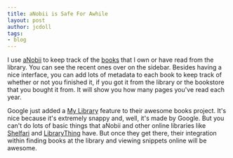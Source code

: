 ```yaml
---
title: aNobii is Safe For Awhile
layout: post
author: jcdoll
tags:
- blog
---
```


I use [aNobii](http://www.anobii.com) to keep track of the [books](http://www.anobii.com/people/jcdoll/) that I own or have read from the library. You can see the recent ones over on the sidebar. Besides having a nice interface, you can add lots of metadata to each book to keep track of whether or not you finished it, if you got it from the library or the bookstore that you bought it from. It will show you how many pages you've read each year.

Google just added a [My Library](http://googleblog.blogspot.com/2007/09/collect-share-and-discover-books.html) feature to their awesome books project. It's nice because it's extremely snappy and, well, it's made by Google. But you can't do lots of basic things that aNobii and other online libraries like [Shelfari](http://www.shelfari.com) and [LibraryThing](http://www.librarything.com) have. But once they get there, their integration within finding books at the library and viewing snippets online will be awesome.
